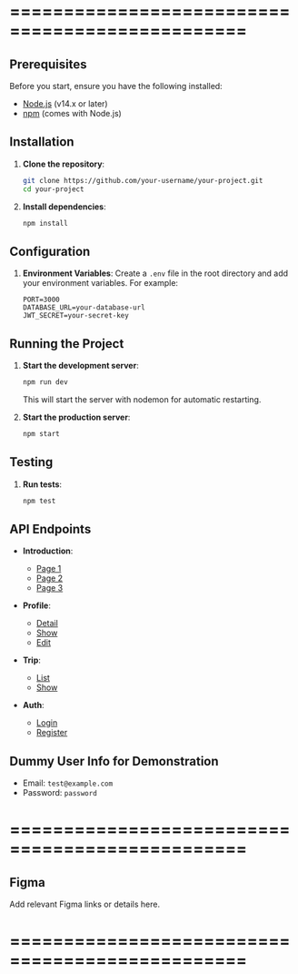 ================================================
================================================

## Prerequisites ##
Before you start, ensure you have the following installed:
- [Node.js](https://nodejs.org/) (v14.x or later)
- [npm](https://www.npmjs.com/) (comes with Node.js)

## Installation ##

1. **Clone the repository**:
    ```bash
    git clone https://github.com/your-username/your-project.git
    cd your-project
    ```

2. **Install dependencies**:
    ```bash
    npm install
    ```

## Configuration ##

1. **Environment Variables**:
    Create a `.env` file in the root directory and add your environment variables. For example:
    ```env
    PORT=3000
    DATABASE_URL=your-database-url
    JWT_SECRET=your-secret-key
    ```

## Running the Project ##

1. **Start the development server**:
    ```bash
    npm run dev
    ```
    This will start the server with nodemon for automatic restarting.

2. **Start the production server**:
    ```bash
    npm start
    ```

## Testing ##

1. **Run tests**:
    ```bash
    npm test
    ```

## API Endpoints ##

- **Introduction**:
    - [Page 1](http://127.0.0.1:3000/introduction/page-1)
    - [Page 2](http://127.0.0.1:3000/introduction/page-2)
    - [Page 3](http://127.0.0.1:3000/introduction/page-3)

- **Profile**:
    - [Detail](http://127.0.0.1:3000/profile/detail)
    - [Show](http://127.0.0.1:3000/profile/show/(:id))
    - [Edit](http://127.0.0.1:3000/profile/edit/(:id))

- **Trip**:
    - [List](http://127.0.0.1:3000/trip/list)
    - [Show](http://127.0.0.1:3000/trip/show/(:id))

- **Auth**:
    - [Login](http://127.0.0.1:3000/auth/login)
    - [Register](http://127.0.0.1:3000/auth/register)

## Dummy User Info for Demonstration ##
- Email: `test@example.com`
- Password: `password`

================================================
================================================

## Figma ##
Add relevant Figma links or details here.

================================================
================================================
